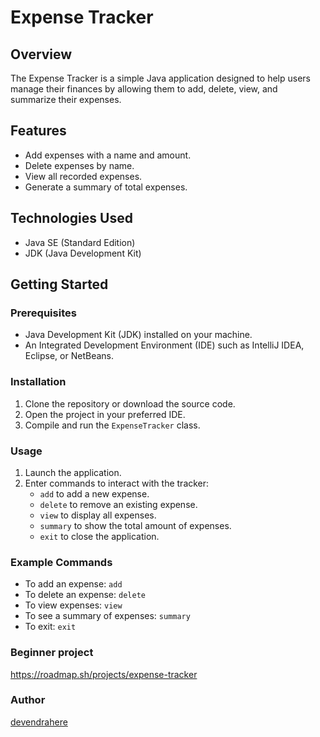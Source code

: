 # Expense Tracker

## Overview
The Expense Tracker is a simple Java application designed to help users manage their finances by allowing them to add, delete, view, and summarize their expenses.

## Features
- Add expenses with a name and amount.
- Delete expenses by name.
- View all recorded expenses.
- Generate a summary of total expenses.

## Technologies Used
- Java SE (Standard Edition)
- JDK (Java Development Kit)

## Getting Started

### Prerequisites
- Java Development Kit (JDK) installed on your machine.
- An Integrated Development Environment (IDE) such as IntelliJ IDEA, Eclipse, or NetBeans.

### Installation
1. Clone the repository or download the source code.
2. Open the project in your preferred IDE.
3. Compile and run the `ExpenseTracker` class.

### Usage
1. Launch the application.
2. Enter commands to interact with the tracker:
   - `add` to add a new expense.
   - `delete` to remove an existing expense.
   - `view` to display all expenses.
   - `summary` to show the total amount of expenses.
   - `exit` to close the application.

### Example Commands
- To add an expense: `add`
- To delete an expense: `delete`
- To view expenses: `view`
- To see a summary of expenses: `summary`
- To exit: `exit`

### Beginner project
https://roadmap.sh/projects/expense-tracker

### Author
[devendrahere](https://github.com/devendrahere)

